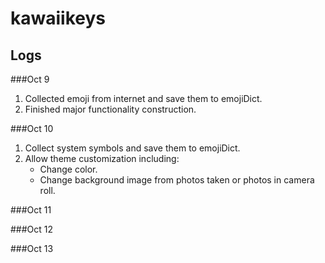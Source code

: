 kawaiikeys
==========

Logs
----
###Oct 9

1. Collected emoji from internet and save them to emojiDict.
2. Finished major functionality construction.


###Oct 10 

1. Collect system symbols and save them to emojiDict.
2. Allow theme customization including:
    * Change color.
    * Change background image from photos taken or photos in camera roll.


###Oct 11



###Oct 12



###Oct 13


